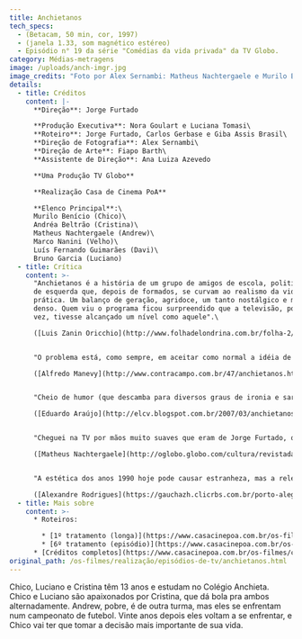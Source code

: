 ```yaml
---
title: Anchietanos
tech_specs:
  - (Betacam, 50 min, cor, 1997)
  - (janela 1.33, som magnético estéreo)
  - Episódio n° 19 da série "Comédias da vida privada" da TV Globo.
category: Médias-metragens
image: /uploads/anch-imgr.jpg
image_credits: "Foto por Alex Sernambi: Matheus Nachtergaele e Murilo Benício"
details:
  - title: Créditos
    content: |-
      **Direção**: Jorge Furtado

      **Produção Executiva**: Nora Goulart e Luciana Tomasi\
      **Roteiro**: Jorge Furtado, Carlos Gerbase e Giba Assis Brasil\
      **Direção de Fotografia**: Alex Sernambi\
      **Direção de Arte**: Fiapo Barth\
      **Assistente de Direção**: Ana Luiza Azevedo

      **Uma Produção TV Globo**

      **Realização Casa de Cinema PoA**

      **Elenco Principal**:\
      Murilo Benício (Chico)\
      Andréa Beltrão (Cristina)\
      Matheus Nachtergaele (Andrew)\
      Marco Nanini (Velho)\
      Luís Fernando Guimarães (Davi)\
      Bruno Garcia (Luciano)
  - title: Crítica
    content: >-
      "Anchietanos é a história de um grupo de amigos de escola, politicamente
      de esquerda que, depois de formados, se curvam ao realismo da vida
      prática. Um balanço de geração, agridoce, um tanto nostálgico e muito
      denso. Quem viu o programa ficou surpreendido que a televisão, por uma
      vez, tivesse alcançado um nível como aquele".\

      ([Luis Zanin Oricchio](http://www.folhadelondrina.com.br/folha-2/jorge-furtado-estreia-no-longa-metragem-no-ano-que-vem-br-font-size-188825.html), O ESTADO DE SÃO PAULO, 15/08/1999)


      "O problema está, como sempre, em aceitar como normal a idéia de que podemos "assistir" a política: uma idéia muito presente em nossa cultura liberal, e lida de forma positiva em bons jornais e revistas semanais. O povo assiste a política, ele não a faz: se ele assiste, há uma imagem. E, se há uma imagem, há quem a manipule por um bom cachê. Eis o centro de ANCHIETANOS, de Jorge Furtado."\

      ([Alfredo Manevy](http://www.contracampo.com.br/47/anchietanos.htm), revista virtual CONTRACAMPO, janeiro/2003)


      "Cheio de humor (que descamba para diversos graus de ironia e sarcasmo ao longo do filme, até se converter numa difícil melancolia em seu desfecho), é um filme que trata de questões como amizade, amor, ética, política e mercado. Tudo está costurado em jogos de palavras e em intervenções off, marcas fundamentais de Jorge Furtado."\

      ([Eduardo Araújo](http://elcv.blogspot.com.br/2007/03/anchietanos-de-jorge-furtado.html), Escola Livre de Cinema e Vídeo, 29/03/2007)


      "Cheguei na TV por mãos muito suaves que eram de Jorge Furtado, que me dirigiu no episódio ANCHIETANOS (1997), de COMÉDIAS DA VIDA PRIVADA. Aquilo era quase um média-metragem. Nem parecia TV."\

      ([Matheus Nachtergaele](http://oglobo.globo.com/cultura/revistadatv/mat/2008/02/29/matheus_nachtergaele_fala_da_dor_de_interpretar_tito_em_queridos_amigos_leia_trecho_do_livro_que_inspirou_minisserie-426022180.asp), em entrevista a O GLOBO, 02/03/2008)


      "A estética dos anos 1990 hoje pode causar estranheza, mas a relevância da obra é atual. O roteiro de Furtado, Giba Assis Brasil e Carlos Gerbase reflete sobre como a imagem veio a prevalecer sobre o conteúdo na política e o fim das ilusões. Tem o brilho de relacionar o cinismo na vida adulta a uma disputa de pênaltis no Colégio Anchieta nos anos 70."\

      ([Alexandre Rodrigues](https://gauchazh.clicrbs.com.br/porto-alegre/noticia/2016/06/alexandre-rodrigues-ilusoes-perdidas-6041154.html), Zero Hora, 18/06/2016)
  - title: Mais sobre
    content: >-
      * Roteiros:

        * [1º tratamento (longa)](https://www.casacinepoa.com.br/os-filmes/roteiros/anchietanos-longa.html)
        * [6º tratamento (episódio)](https://www.casacinepoa.com.br/os-filmes/roteiros/anchietanos-episódio.html)
      * [Créditos completos](https://www.casacinepoa.com.br/os-filmes/créditos/anchietanos.html)
original_path: /os-filmes/realização/episódios-de-tv/anchietanos.html
---
```

Chico, Luciano e Cristina têm 13 anos e estudam no Colégio Anchieta. Chico e Luciano são apaixonados por Cristina, que dá bola pra ambos alternadamente. Andrew, pobre, é de outra turma, mas eles se enfrentam num campeonato de futebol. Vinte anos depois eles voltam a se enfrentar, e Chico vai ter que tomar a decisão mais importante de sua vida.